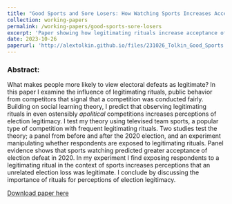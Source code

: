 ```yaml
---
title: "Good Sports and Sore Losers: How Watching Sports Increases Acceptance of Election Losses"
collection: working-papers
permalink: /working-papers/good-sports-sore-losers
excerpt: 'Paper showing how legitimating rituals increase acceptance of election defeats'
date: 2023-10-26
paperurl: 'http://alextolkin.github.io/files/231026_Tolkin_Good_Sports.pdf'
---
```

### Abstract:
What makes people more likely to view electoral defeats as legitimate? In this paper I examine the influence of legitimating rituals, public behavior from competitors that signal that a competition was conducted fairly. Building on social learning theory, I predict that observing legitimating rituals in even ostensibly *apolitical* competitions increases perceptions of election legitimacy. I test my theory using televised team sports, a popular type of competition with frequent legitimating rituals. Two studies test the theory; a panel from before and after the 2020 election, and an experiment manipulating whether respondents are exposed to legitimating rituals. Panel evidence shows that sports watching predicted greater acceptance of election defeat in 2020. In my experiment I find exposing respondents to a legitimating ritual in the context of sports increases perceptions that an unrelated election loss was legitimate. I conclude by discussing the importance of rituals for perceptions of election legitimacy.

[Download paper here](http://alextolkin.github.io/files/231026_Tolkin_Good_Sports.pdf)
